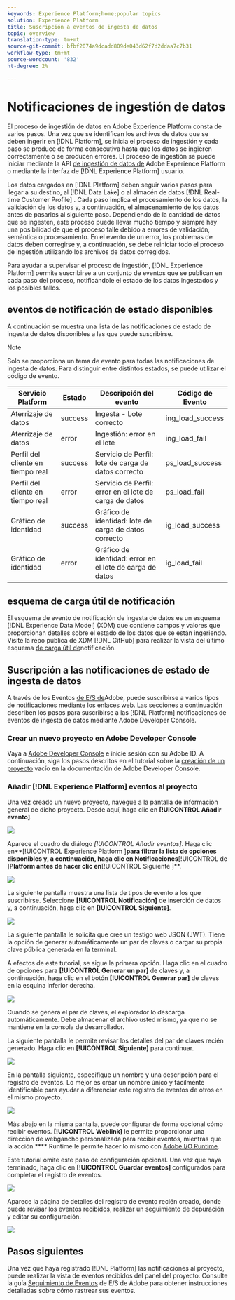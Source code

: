 ```yaml
---
keywords: Experience Platform;home;popular topics
solution: Experience Platform
title: Suscripción a eventos de ingesta de datos
topic: overview
translation-type: tm+mt
source-git-commit: bfbf2074a9dcadd809de043d62f7d2ddaa7c7b31
workflow-type: tm+mt
source-wordcount: '832'
ht-degree: 2%

---
```



# Notificaciones de ingestión de datos

El proceso de ingestión de datos en Adobe Experience Platform consta de varios pasos. Una vez que se identifican los archivos de datos que se deben ingerir en [!DNL Platform], se inicia el proceso de ingestión y cada paso se produce de forma consecutiva hasta que los datos se ingieren correctamente o se producen errores. El proceso de ingestión se puede iniciar mediante la API [de ingestión de datos de](https://www.adobe.io/apis/experienceplatform/home/api-reference.html#!acpdr/swagger-specs/ingest-api.yaml) Adobe Experience Platform o mediante la interfaz de [!DNL Experience Platform] usuario.

Los datos cargados en [!DNL Platform] deben seguir varios pasos para llegar a su destino, al [!DNL Data Lake] o al almacén de datos [!DNL Real-time Customer Profile] . Cada paso implica el procesamiento de los datos, la validación de los datos y, a continuación, el almacenamiento de los datos antes de pasarlos al siguiente paso. Dependiendo de la cantidad de datos que se ingesten, este proceso puede llevar mucho tiempo y siempre hay una posibilidad de que el proceso falle debido a errores de validación, semántica o procesamiento. En el evento de un error, los problemas de datos deben corregirse y, a continuación, se debe reiniciar todo el proceso de ingestión utilizando los archivos de datos corregidos.

Para ayudar a supervisar el proceso de ingestión, [!DNL Experience Platform] permite suscribirse a un conjunto de eventos que se publican en cada paso del proceso, notificándole el estado de los datos ingestados y los posibles fallos.

## eventos de notificación de estado disponibles

A continuación se muestra una lista de las notificaciones de estado de ingesta de datos disponibles a las que puede suscribirse.

>[!NOTE]
>
>Solo se proporciona un tema de evento para todas las notificaciones de ingesta de datos. Para distinguir entre distintos estados, se puede utilizar el código de evento.

| Servicio Platform | Estado | Descripción del evento | Código de Evento |
| ---------------- | ------ | ----------------- | ---------- |
| Aterrizaje de datos | success | Ingesta - Lote correcto | ing_load_success |
| Aterrizaje de datos | error | Ingestión: error en el lote | ing_load_fail |
| Perfil del cliente en tiempo real | success | Servicio de Perfil: lote de carga de datos correcto | ps_load_success |
| Perfil del cliente en tiempo real | error | Servicio de Perfil: error en el lote de carga de datos | ps_load_fail |
| Gráfico de identidad | success | Gráfico de identidad: lote de carga de datos correcto | ig_load_success |
| Gráfico de identidad | error | Gráfico de identidad: error en el lote de carga de datos | ig_load_fail |

## esquema de carga útil de notificación

El esquema de evento de notificación de ingesta de datos es un esquema [!DNL Experience Data Model] (XDM) que contiene campos y valores que proporcionan detalles sobre el estado de los datos que se están ingeriendo. Visite la repo pública de XDM [!DNL GitHub] para realizar la vista del último esquema [de carga útil de](https://github.com/adobe/xdm/blob/master/schemas/common/notifications/ingestion.schema.json)notificación.

## Suscripción a las notificaciones de estado de ingesta de datos

A través de los Eventos [de E/S de](https://www.adobe.io/apis/experienceplatform/events.html)Adobe, puede suscribirse a varios tipos de notificaciones mediante los enlaces web. Las secciones a continuación describen los pasos para suscribirse a las [!DNL Platform] notificaciones de eventos de ingesta de datos mediante Adobe Developer Console.

### Crear un nuevo proyecto en Adobe Developer Console

Vaya a [Adobe Developer Console](https://www.adobe.com/go/devs_console_ui) e inicie sesión con su Adobe ID. A continuación, siga los pasos descritos en el tutorial sobre la [creación de un proyecto](https://www.adobe.io/apis/experienceplatform/console/docs.html#!AdobeDocs/adobeio-console/master/projects-empty.md) vacío en la documentación de Adobe Developer Console.

### Añadir [!DNL Experience Platform] eventos al proyecto

Una vez creado un nuevo proyecto, navegue a la pantalla de información general de dicho proyecto. Desde aquí, haga clic en **[!UICONTROL Añadir evento]**.

![](../images/quality/subscribe-events/add-event-button.png)

Aparece el cuadro de diálogo _[!UICONTROL Añadir eventos]_. Haga clic en**[!UICONTROL  Experience Platform ]**para filtrar la lista de opciones disponibles y, a continuación, haga clic en Notificaciones**[!UICONTROL  de ]**Platform antes de hacer clic en**[!UICONTROL  Siguiente ]**.

![](../images/quality/subscribe-events/select-platform-events.png)

La siguiente pantalla muestra una lista de tipos de evento a los que suscribirse. Seleccione **[!UICONTROL Notificación]** de inserción de datos y, a continuación, haga clic en **[!UICONTROL Siguiente]**.

![](../images/quality/subscribe-events/choose-event-subscriptions.png)

La siguiente pantalla le solicita que cree un testigo web JSON (JWT). Tiene la opción de generar automáticamente un par de claves o cargar su propia clave pública generada en la terminal.

A efectos de este tutorial, se sigue la primera opción. Haga clic en el cuadro de opciones para **[!UICONTROL Generar un par]** de claves y, a continuación, haga clic en el botón **[!UICONTROL Generar par]** de claves en la esquina inferior derecha.

![](../images/quality/subscribe-events/generate-keypair.png)

Cuando se genera el par de claves, el explorador lo descarga automáticamente. Debe almacenar el archivo usted mismo, ya que no se mantiene en la consola de desarrollador.

La siguiente pantalla le permite revisar los detalles del par de claves recién generado. Haga clic en **[!UICONTROL Siguiente]** para continuar.

![](../images/quality/subscribe-events/keypair-generated.png)

En la pantalla siguiente, especifique un nombre y una descripción para el registro de eventos. Lo mejor es crear un nombre único y fácilmente identificable para ayudar a diferenciar este registro de eventos de otros en el mismo proyecto.

![](../images/quality/subscribe-events/registration-details.png)

Más abajo en la misma pantalla, puede configurar de forma opcional cómo recibir eventos. **[!UICONTROL Weblink]** le permite proporcionar una dirección de webgancho personalizada para recibir eventos, mientras que la acción **** Runtime le permite hacer lo mismo con [Adobe I/O Runtime](https://www.adobe.io/apis/experienceplatform/runtime/docs.html).

Este tutorial omite este paso de configuración opcional. Una vez que haya terminado, haga clic en **[!UICONTROL Guardar eventos]** configurados para completar el registro de eventos.

![](../images/quality/subscribe-events/receive-events.png)

Aparece la página de detalles del registro de evento recién creado, donde puede revisar los eventos recibidos, realizar un seguimiento de depuración y editar su configuración.

![](../images/quality/subscribe-events/registration-complete.png)

## Pasos siguientes

Una vez que haya registrado [!DNL Platform] las notificaciones al proyecto, puede realizar la vista de eventos recibidos del panel del proyecto. Consulte la guía [Seguimiento de Eventos](https://www.adobe.io/apis/experienceplatform/events/docs.html#!adobedocs/adobeio-events/master/support/tracing.md) de E/S de Adobe para obtener instrucciones detalladas sobre cómo rastrear sus eventos.
